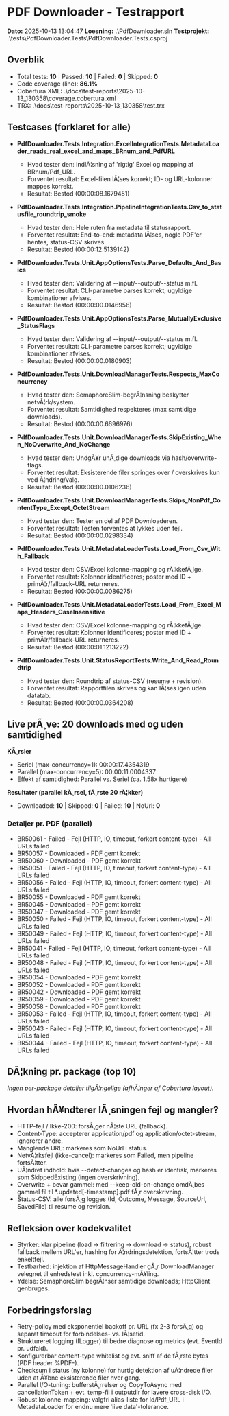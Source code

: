 ﻿# PDF Downloader - Testrapport

**Dato:** 2025-10-13 13:04:47
**Loesning:** .\PdfDownloader.sln
**Testprojekt:** .\tests\PdfDownloader.Tests\PdfDownloader.Tests.csproj

## Overblik
- Total tests: **10**  |  Passed: **10**  |  Failed: **0**  |  Skipped: **0**
- Code coverage (line): **86.1%**
- Cobertura XML: .\docs\test-reports\2025-10-13_130358\coverage.cobertura.xml
- TRX: .\docs\test-reports\2025-10-13_130358\test.trx

## Testcases (forklaret for alle)
* **PdfDownloader.Tests.Integration.ExcelIntegrationTests.MetadataLoader_reads_real_excel_and_maps_BRnum_and_PdfURL**
  - Hvad tester den: IndlÃ¦sning af 'rigtig' Excel og mapping af BRnum/Pdf_URL.
  - Forventet resultat: Excel-filen lÃ¦ses korrekt; ID- og URL-kolonner mappes korrekt.
  - Resultat: Bestod (00:00:08.1679451)

* **PdfDownloader.Tests.Integration.PipelineIntegrationTests.Csv_to_statusfile_roundtrip_smoke**
  - Hvad tester den: Hele ruten fra metadata til statusrapport.
  - Forventet resultat: End-to-end: metadata lÃ¦ses, nogle PDF'er hentes, status-CSV skrives.
  - Resultat: Bestod (00:00:12.5139142)

* **PdfDownloader.Tests.Unit.AppOptionsTests.Parse_Defaults_And_Basics**
  - Hvad tester den: Validering af --input/--output/--status m.fl.
  - Forventet resultat: CLI-parametre parses korrekt; ugyldige kombinationer afvises.
  - Resultat: Bestod (00:00:00.0146956)

* **PdfDownloader.Tests.Unit.AppOptionsTests.Parse_MutuallyExclusive_StatusFlags**
  - Hvad tester den: Validering af --input/--output/--status m.fl.
  - Forventet resultat: CLI-parametre parses korrekt; ugyldige kombinationer afvises.
  - Resultat: Bestod (00:00:00.0180903)

* **PdfDownloader.Tests.Unit.DownloadManagerTests.Respects_MaxConcurrency**
  - Hvad tester den: SemaphoreSlim-begrÃ¦nsning beskytter netvÃ¦rk/system.
  - Forventet resultat: Samtidighed respekteres (max samtidige downloads).
  - Resultat: Bestod (00:00:00.6696976)

* **PdfDownloader.Tests.Unit.DownloadManagerTests.SkipExisting_When_NoOverwrite_And_NoChange**
  - Hvad tester den: UndgÃ¥r unÃ¸dige downloads via hash/overwrite-flags.
  - Forventet resultat: Eksisterende filer springes over / overskrives kun ved Ã¦ndring/valg.
  - Resultat: Bestod (00:00:00.0106236)

* **PdfDownloader.Tests.Unit.DownloadManagerTests.Skips_NonPdf_ContentType_Except_OctetStream**
  - Hvad tester den: Tester en del af PDF Downloaderen.
  - Forventet resultat: Testen forventes at lykkes uden fejl.
  - Resultat: Bestod (00:00:00.0298334)

* **PdfDownloader.Tests.Unit.MetadataLoaderTests.Load_From_Csv_With_Fallback**
  - Hvad tester den: CSV/Excel kolonne-mapping og rÃ¦kkefÃ¸lge.
  - Forventet resultat: Kolonner identificeres; poster med ID + primÃ¦r/fallback-URL returneres.
  - Resultat: Bestod (00:00:00.0086275)

* **PdfDownloader.Tests.Unit.MetadataLoaderTests.Load_From_Excel_Maps_Headers_CaseInsensitive**
  - Hvad tester den: CSV/Excel kolonne-mapping og rÃ¦kkefÃ¸lge.
  - Forventet resultat: Kolonner identificeres; poster med ID + primÃ¦r/fallback-URL returneres.
  - Resultat: Bestod (00:00:01.1213222)

* **PdfDownloader.Tests.Unit.StatusReportTests.Write_And_Read_Roundtrip**
  - Hvad tester den: Roundtrip af status-CSV (resume + revision).
  - Forventet resultat: Rapportfilen skrives og kan lÃ¦ses igen uden datatab.
  - Resultat: Bestod (00:00:00.0364208)


## Live prÃ¸ve: 20 downloads med og uden samtidighed

**KÃ¸rsler**
- Seriel (max-concurrency=1): 00:00:17.4354319
- Parallel (max-concurrency=5): 00:00:11.0004337
- Effekt af samtidighed: Parallel vs. Seriel (ca. 1.58x hurtigere)

**Resultater (parallel kÃ¸rsel, fÃ¸rste 20 rÃ¦kker)**
- Downloaded: **10**  |  Skipped: **0**  |  Failed: **10**  |  NoUrl: **0**

### Detaljer pr. PDF (parallel)
* BR50061 - Failed - Fejl (HTTP, IO, timeout, forkert content-type) - All URLs failed
* BR50057 - Downloaded - PDF gemt korrekt
* BR50060 - Downloaded - PDF gemt korrekt
* BR50051 - Failed - Fejl (HTTP, IO, timeout, forkert content-type) - All URLs failed
* BR50056 - Failed - Fejl (HTTP, IO, timeout, forkert content-type) - All URLs failed
* BR50055 - Downloaded - PDF gemt korrekt
* BR50045 - Downloaded - PDF gemt korrekt
* BR50047 - Downloaded - PDF gemt korrekt
* BR50050 - Failed - Fejl (HTTP, IO, timeout, forkert content-type) - All URLs failed
* BR50049 - Failed - Fejl (HTTP, IO, timeout, forkert content-type) - All URLs failed
* BR50041 - Failed - Fejl (HTTP, IO, timeout, forkert content-type) - All URLs failed
* BR50048 - Failed - Fejl (HTTP, IO, timeout, forkert content-type) - All URLs failed
* BR50054 - Downloaded - PDF gemt korrekt
* BR50052 - Downloaded - PDF gemt korrekt
* BR50042 - Downloaded - PDF gemt korrekt
* BR50059 - Downloaded - PDF gemt korrekt
* BR50058 - Downloaded - PDF gemt korrekt
* BR50053 - Failed - Fejl (HTTP, IO, timeout, forkert content-type) - All URLs failed
* BR50043 - Failed - Fejl (HTTP, IO, timeout, forkert content-type) - All URLs failed
* BR50044 - Failed - Fejl (HTTP, IO, timeout, forkert content-type) - All URLs failed

## DÃ¦kning pr. package (top 10)
_Ingen per-package detaljer tilgÃ¦ngelige (afhÃ¦nger af Cobertura layout)._

## Hvordan hÃ¥ndterer lÃ¸sningen fejl og mangler?
- HTTP-fejl / Ikke-200: forsÃ¸ger nÃ¦ste URL (fallback).
- Content-Type: accepterer application/pdf og application/octet-stream, ignorerer andre.
- Manglende URL: markeres som NoUrl i status.
- NetvÃ¦rksfejl (ikke-cancel): markeres som Failed, men pipeline fortsÃ¦tter.
- UÃ¦ndret indhold: hvis --detect-changes og hash er identisk, markeres som SkippedExisting (ingen overskrivning).
- Overwrite + bevar gammel: med --keep-old-on-change omdÃ¸bes gammel fil til *.updated[-timestamp].pdf fÃ¸r overskrivning.
- Status-CSV: alle forsÃ¸g logges (Id, Outcome, Message, SourceUrl, SavedFile) til resume og revision.

## Refleksion over kodekvalitet
- Styrker: klar pipeline (load -> filtrering -> download -> status), robust fallback mellem URL'er, hashing for Ã¦ndringsdetektion, fortsÃ¦tter trods enkeltfejl.
- Testbarhed: injektion af HttpMessageHandler gÃ¸r DownloadManager velegnet til enhedstest inkl. concurrency-mÃ¥ling.
- Ydelse: SemaphoreSlim begrÃ¦nser samtidige downloads; HttpClient genbruges.

## Forbedringsforslag
- Retry-policy med eksponentiel backoff pr. URL (fx 2-3 forsÃ¸g) og separat timeout for forbindelses- vs. lÃ¦setid.
- Struktureret logging (ILogger) til bedre diagnose og metrics (evt. EventId pr. udfald).
- Konfigurerbar content-type whitelist og evt. sniff af de fÃ¸rste bytes (PDF header %PDF-).
- Checksum i status (ny kolonne) for hurtig detektion af uÃ¦ndrede filer uden at Ã¥bne eksisterende filer hver gang.
- Parallel I/O-tuning: bufferstÃ¸rrelser og CopyToAsync med cancellationToken + evt. temp-fil i outputdir for lavere cross-disk I/O.
- Robust kolonne-mapping: valgfri alias-liste for Id/Pdf_URL i MetadataLoader for endnu mere 'live data'-tolerance.
